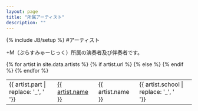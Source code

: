 ```yaml
---
layout: page
title: "所属アーティスト"
description: ""
---
```

{% include JB/setup %}
#アーティスト

+M（ぷらすみゅーじっく）所属の演奏者及び伴奏者です。

<div class="container narrow table-responsive" >
  <table class="table two-lines-table">
    <tbody>{% for artist in site.data.artists %}
      <tr>
        <td> {{ artist.part | replace: '_', '<br>'}}</td>
        {% if artist.url %}
        <td><a href="{{ artist.url}}" target="_blank"> {{ artist.name }}</a></td>
        {% else %}
        <td> {{ artist.name }}</td>        
        {% endif %}
        <td> {{ artist.school | replace: '_', '<br>'}}</td>
      </tr>{% endfor %}
    </tbody>
  </table>
</div>